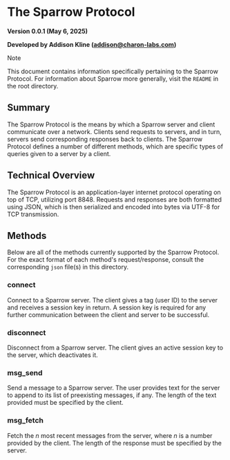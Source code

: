 # The Sparrow Protocol

**Version 0.0.1 (May 6, 2025)**

**Developed by Addison Kline (addison@charon-labs.com)**

>[!NOTE]
>This document contains information specifically pertaining to the Sparrow Protocol. For information about Sparrow more generally, visit the ```README``` in the root directory.

## Summary
The Sparrow Protocol is the means by which a Sparrow server and client communicate over a network. Clients send requests to servers, and in turn, servers send corresponding responses back to clients. The Sparrow Protocol defines a number of different methods, which are specific types of queries given to a server by a client.

## Technical Overview
The Sparrow Protocol is an application-layer internet protocol operating on top of TCP, utilizing port 8848. Requests and responses are both formatted using JSON, which is then serialized and encoded into bytes via UTF-8 for TCP transmission.

## Methods
Below are all of the methods currently supported by the Sparrow Protocol. For the exact format of each method's request/response, consult the corresponding ```json``` file(s) in this directory.

### connect
Connect to a Sparrow server. The client gives a tag (user ID) to the server and receives a session key in return. A session key is required for any further communication between the client and server to be successful.

### disconnect
Disconnect from a Sparrow server. The client gives an active session key to the server, which deactivates it. 

### msg_send
Send a message to a Sparrow server. The user provides text for the server to append to its list of preexisting messages, if any. The length of the text provided must be specified by the client.

### msg_fetch
Fetch the _n_ most recent messages from the server, where _n_ is a number provided by the client. The length of the response must be specified by the server. 